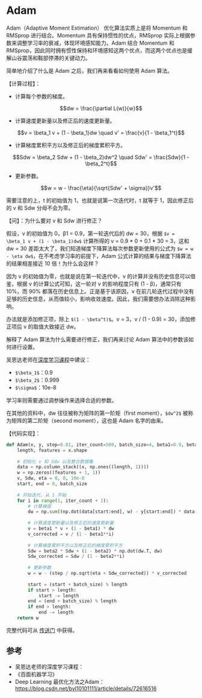 # Adam
Adam（Adaptive Moment Estimation） 优化算法实质上是将 Momentum 和 RMSprop 进行结合。Momentum 具有保持惯性的优点，RMSprop 实际上根据参数来调整学习率的衰减，体现环境感知能力。Adam 结合 Momentum 和 RMSprop，因此同时拥有惯性保持和环境感知这两个优点，而这两个优点也是缓解山谷震荡和鞍部停滞的关键动力。

简单地介绍了什么是 Adam 之后，我们再来看看如何使用 Adam 算法。

【计算过程】：
- 计算每个参数的梯度。
```math
dw = \frac{\partial L(w)}{w}
```
- 计算速度更新量以及修正后的速度更新量。
```math
v = \beta_1 v + (1 - \beta_1)dw \quad v' = \frac{v}{1 - \beta_1^t}
```
- 计算梯度累积平方以及修正后的梯度累积平方。
```math
Sdw = \beta_2 Sdw + (1 - \beta_2)dw^2 \quad Sdw' = \frac{Sdw}{1 - \beta_2^t}
```
- 更新参数。
```math
w = w - \frac{\eta}{\sqrt{Sdw' + \sigma}}v'
```

需要注意的上，t 的初始值为 1，也就是说第一次迭代时，t 就等于 1，因此修正后的 v 和 Sdw 分母不会为零。

【问】：为什么要对 v 和 Sdw 进行修正？

假设，v 的初始值为 0，β1 = 0.9，第一轮迭代后的 dw = 30，根据 `$v = \beta_1 v + (1 - \beta_1)dw$` 计算所得的 v = 0.9 * 0 + 0.1 * 30 = 3，这和 dw = 30 差距太大了，我们知道梯度下降算法每次参数更新使用的公式为 `$w = w - \eta dw$`，在不考虑学习率的前提下，Adam 公式计算的结果与梯度下降算法的结果相差接近 10 倍！为什么会这样？

因为 v 的初始值为零，也就是说在第一轮迭代中，v 的计算并没有历史信息可以借鉴，根据 v 的计算公式可知，这一轮对 v 的影响程度只有 (1 - β)，通常只有 10%，而 90% 都落在历史信息上。正是基于该原因，v 在前几轮迭代过程中没有足够的历史信息，从而值较小，影响收敛速度。因此，我们需要想办法消除这种影响。

办法就是添加修正项，除上 `$(1 - \beta^t)$`。v = 3，v / (1 - 0.9) = 30，添加修正项后 v 的取值大致接近 dw。

解释了 Adam 算法为什么需要进行修正，我们再来讨论 Adam 算法中的参数该如何进行设置。

吴恩达老师在[深度学习课程](https://github.com/fengdu78/deeplearning_ai_books/blob/master/markdown/lesson2-week2.md)中建议：
- `$\beta_1$`：0.9
- `$\beta_2$`：0.999
- `$\sigma$`：10e-8

学习率则需要通过调参操作来选择合适的参数。

在其他的资料中，dw 往往被称为矩阵的第一阶矩（first moment），`$dw^2$` 被称为矩阵的第二阶矩（second moment），这也是 Adam 名字的由来。

【代码实现】：
```python
def Adam(x, y, step=0.01, iter_count=500, batch_size=4, beta1=0.9, beta2=0.999):
    length, features = x.shape
    
    # 初始化 v 和 Sdw 以及整合数据集
    data = np.column_stack((x, np.ones((length, 1))))
    w = np.zeros((features + 1, 1))
    v, Sdw, eta = 0, 0, 10e-8
    start, end = 0, batch_size
    
    # 开始迭代，从 1 开始
    for i in range(1, iter_count + 1):
        # 计算梯度
        dw = np.sum((np.dot(data[start:end], w) - y[start:end]) * data[start:end], axis=0).reshape((features + 1, 1)) / length
        
        # 计算速度更新量以及修正后的速度更新量
        v = beta1 * v + (1 - beta1) * dw
        v_corrected = v / (1 - beta1**i)
        
        # 计算梯度累积平方以及修正后的梯度累积平方
        Sdw = beta2 * Sdw + (1 - beta2) * np.dot(dw.T, dw)
        Sdw_corrected = Sdw / (1 - beta2**i)
        
        # 更新参数
        w = w - (step / np.sqrt(eta + Sdw_corrected)) * v_corrected
        
        start = (start + batch_size) % length
        if start > length:
            start -= length
        end = (end + batch_size) % length
        if end > length:
            end -= length
    return w
```

完整代码可从 [传送门](https://github.com/clvsit/Machine-Learning-Note/blob/master/%E6%A8%A1%E5%9E%8B%E4%BC%98%E5%8C%96/Adam.ipynb) 中获得。

## 参考
- 吴恩达老师的深度学习课程：
- 《百面机器学习》
- Deep Learning 最优化方法之Adam：https://blog.csdn.net/bvl10101111/article/details/72616516